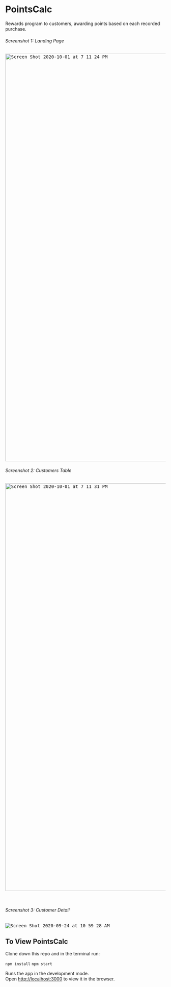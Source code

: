# PointsCalc

Rewards program to customers, awarding points based on each recorded purchase.

  ###### Screenshot 1: *Landing Page*
<kbd><img width="1278" alt="Screen Shot 2020-10-01 at 7 11 24 PM" src="https://user-images.githubusercontent.com/45321668/94872227-10a76a00-041a-11eb-88a1-73edb23ef137.png">
<br>

###### Screenshot 2: *Customers Table*
<kbd><img width="1278" alt="Screen Shot 2020-10-01 at 7 11 31 PM" src="https://user-images.githubusercontent.com/45321668/94872348-667c1200-041a-11eb-9235-391166843e62.png">

<br>

###### Screenshot 3: *Customer Detail*
<kbd>![Screen Shot 2020-09-24 at 10 59 28 AM](https://user-images.githubusercontent.com/45321668/94872383-7e539600-041a-11eb-9484-ad83db295203.png)
<br>


## To View PointsCalc

Clone down this repo and in the terminal run: 

`npm install`
`npm start`

Runs the app in the development mode.<br>
Open [http://localhost:3000](http://localhost:3000) to view it in the browser.
